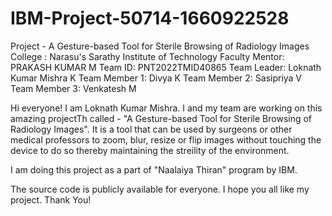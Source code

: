 # IBM-Project-50714-1660922528
Project - A Gesture-based Tool for Sterile Browsing of Radiology Images
College : Narasu's Sarathy Institute of Technology Faculty Mentor: PRAKASH KUMAR M
Team ID: PNT2022TMID40865
Team Leader: Loknath Kumar Mishra K
Team Member 1: Divya K
Team Member 2: Sasipriya V
Team Member 3: Venkatesh M

Hi everyone! I am Loknath Kumar Mishra. I and my team are working on this amazing projectTh called - "A Gesture-based Tool for Sterile Browsing of Radiology Images". It is
a tool that can be used by surgeons or other medical professors to zoom, blur, resize or flip images without touching the device to do so thereby maintaining the streility
of the environment.

I am doing this project as a part of "Naalaiya Thiran" program by IBM.

The source code is publicly available for everyone. I hope you all like my project. Thank You!
